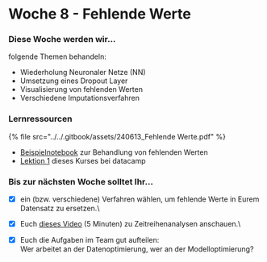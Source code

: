 # Woche 8 - Fehlende Werte

### Diese Woche werden wir...

folgende Themen behandeln:&#x20;

* Wiederholung Neuronaler Netze (NN)
* Umsetzung eines Dropout Layer
* Visualisierung von fehlenden Werten
* Verschiedene Imputationsverfahren

### Lernressourcen

{% file src="../../.gitbook/assets/240613_Fehlende Werte.pdf" %}

* [Beispielnotebook](https://colab.research.google.com/github/opencampus-sh/einfuehrung-in-data-science-und-ml/blob/main/Fehlende%20Werte/missing\_value\_imputation.ipynb) zur Behandlung von fehlenden Werten
* [Lektion 1](https://campus.datacamp.com/courses/dealing-with-missing-data-in-python/) dieses Kurses bei datacamp

### Bis zur nächsten Woche solltet Ihr...

* [x] ein (bzw. verschiedene) Verfahren wählen, um fehlende Werte in Eurem Datensatz zu ersetzen.\

* [x] Euch [dieses Video](https://coursera.org/share/3f650f2a9fc3aef4a5ce140f99daf9a3) (5 Minuten) zu Zeitreihenanalysen anschauen.\

* [x] Euch die Aufgaben im Team gut aufteilen:\
  Wer arbeitet an der Datenoptimierung, wer an der Modelloptimierung?

